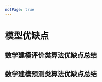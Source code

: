 ```yaml
---
notPage: true
---
```



# 模型优缺点


## 数学建模评价类算法优缺点总结
<ShowPdf filePath="数学建模" fileName="数学建模评价类算法优缺点总结" />



## 数学建模预测类算法优缺点总结
<ShowPdf filePath="数学建模" fileName="数学建模预测类算法优缺点总结" />
